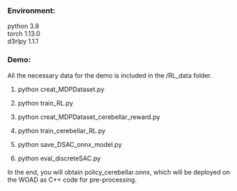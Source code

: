 ### Environment:
python 3.8  
torch 1.13.0  
d3rlpy 1.1.1  

### Demo:
All the necessary data for the demo is included in the /RL_data folder.

1. python creat_MDPDataset.py  
   
2. python train_RL.py

3. python creat_MDPDataset_cerebellar_reward.py

4. python train_cerebellar_RL.py

5. python save_DSAC_onnx_model.py

6. python eval_discreteSAC.py

In the end, you will obtain policy_cerebellar.onnx, which will be deployed on the WOAD as C++ code for pre-processing.
